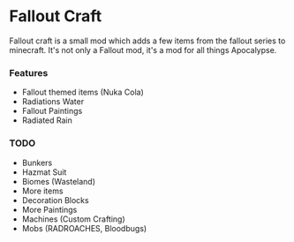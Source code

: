 # Fallout Craft

Fallout craft is a small mod which adds a few items from the fallout series to minecraft. It's not only a Fallout mod, it's a mod for all things Apocalypse.

### Features

- Fallout themed items (Nuka Cola)
- Radiations Water
- Fallout Paintings
- Radiated Rain

### TODO

- Bunkers
- Hazmat Suit
- Biomes (Wasteland)
- More items
- Decoration Blocks 
- More Paintings
- Machines (Custom Crafting)
- Mobs (RADROACHES, Bloodbugs)




